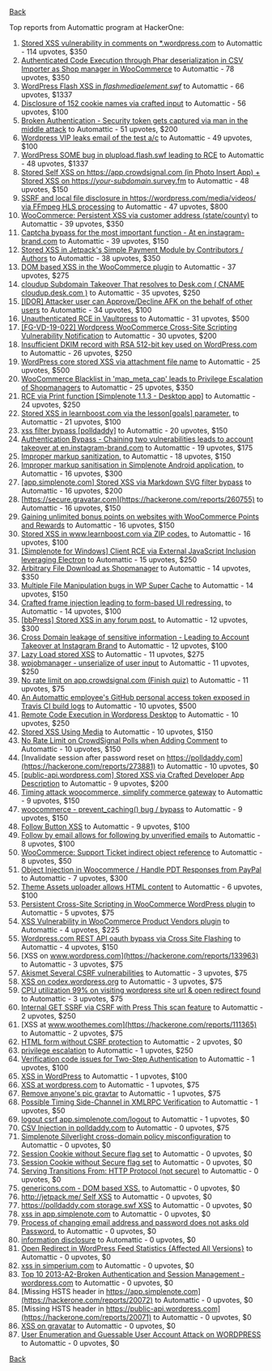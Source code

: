 [Back](../README.md)

Top reports from Automattic program at HackerOne:

1. [Stored XSS vulnerability in comments on *.wordpress.com](https://hackerone.com/reports/707720) to Automattic - 114 upvotes, $350
2. [Authenticated Code Execution through Phar deserialization in CSV Importer as Shop manager in WooCommerce](https://hackerone.com/reports/403083) to Automattic - 78 upvotes, $350
3. [WordPress Flash XSS in *flashmediaelement.swf*](https://hackerone.com/reports/134546) to Automattic - 66 upvotes, $1337
4. [Disclosure of 152 cookie names via crafted input](https://hackerone.com/reports/310105) to Automattic - 56 upvotes, $100
5. [Broken Authentication - Security token gets captured via man in the middle attack](https://hackerone.com/reports/206650) to Automattic - 51 upvotes, $200
6. [Wordpress VIP leaks email of the test a/c](https://hackerone.com/reports/540301) to Automattic - 49 upvotes, $100
7. [WordPress SOME bug in plupload.flash.swf leading to RCE](https://hackerone.com/reports/134738) to Automattic - 48 upvotes, $1337
8. [Stored Self XSS on https://app.crowdsignal.com (in Photo Insert App) + Stored XSS on https://*your-subdomain*.survey.fm](https://hackerone.com/reports/667188) to Automattic - 48 upvotes, $150
9. [SSRF and local file disclosure in https://wordpress.com/media/videos/ via FFmpeg HLS processing](https://hackerone.com/reports/237381) to Automattic - 47 upvotes, $800
10. [WooCommerce: Persistent XSS via customer address (state/county)](https://hackerone.com/reports/530499) to Automattic - 39 upvotes, $350
11. [Captcha bypass for the most important function - At en.instagram-brand.com](https://hackerone.com/reports/206653) to Automattic - 39 upvotes, $150
12. [Stored XSS in Jetpack's Simple Payment Module by Contributors / Authors](https://hackerone.com/reports/402753) to Automattic - 38 upvotes, $350
13. [DOM based XSS in the WooCommerce plugin](https://hackerone.com/reports/507139) to Automattic - 37 upvotes, $275
14. [cloudup Subdomain Takeover That resolves to Desk.com ( CNAME cloudup.desk.com )](https://hackerone.com/reports/201796) to Automattic - 35 upvotes, $250
15. [[IDOR] Attacker user can Approve/Decline AFK on the behalf of other users](https://hackerone.com/reports/725569) to Automattic - 34 upvotes, $100
16. [Unauthenticated RCE in Vaultpress](https://hackerone.com/reports/236552) to Automattic - 31 upvotes, $500
17. [[FG-VD-19-022] Wordpress WooCommerce Cross-Site Scripting Vulnerability Notification](https://hackerone.com/reports/495583) to Automattic - 30 upvotes, $200
18. [Insufficient DKIM record with RSA 512-bit key used on WordPress.com](https://hackerone.com/reports/550937) to Automattic - 26 upvotes, $250
19. [WordPress core stored XSS via attachment file name](https://hackerone.com/reports/139245) to Automattic - 25 upvotes, $500
20. [WooCommerce Blacklist in 'map_meta_cap' leads to Privilege Escalation of Shopmanagers](https://hackerone.com/reports/403039) to Automattic - 25 upvotes, $350
21. [RCE via Print function [Simplenote 1.1.3 - Desktop app]](https://hackerone.com/reports/358049) to Automattic - 24 upvotes, $250
22. [Stored XSS in learnboost.com via the lesson[goals] parameter.](https://hackerone.com/reports/300270) to Automattic - 21 upvotes, $100
23. [xss filter bypass [polldaddy]](https://hackerone.com/reports/264832) to Automattic - 20 upvotes, $150
24. [Authentication Bypass - Chaining two vulnerabilities leads to account takeover at en.instagram-brand.com](https://hackerone.com/reports/209008) to Automattic - 19 upvotes, $175
25. [Improper markup sanitization.](https://hackerone.com/reports/289823) to Automattic - 18 upvotes, $150
26. [Improper markup sanitisation in Simplenote Android application.](https://hackerone.com/reports/297547) to Automattic - 16 upvotes, $300
27. [[app.simplenote.com] Stored XSS via Markdown SVG filter bypass](https://hackerone.com/reports/271007) to Automattic - 16 upvotes, $200
28. [https://secure.gravatar.com](https://hackerone.com/reports/260755) to Automattic - 16 upvotes, $150
29. [Gaining unlimited bonus points on websites with WooCommerce Points and Rewards](https://hackerone.com/reports/592803) to Automattic - 16 upvotes, $150
30. [Stored XSS in www.learnboost.com via ZIP codes.](https://hackerone.com/reports/300812) to Automattic - 16 upvotes, $100
31. [[Simplenote for Windows] Client RCE via External JavaScript Inclusion leveraging Electron](https://hackerone.com/reports/291539) to Automattic - 15 upvotes, $250
32. [Arbitrary File Download as Shopmanager](https://hackerone.com/reports/402473) to Automattic - 14 upvotes, $350
33. [Multiple File Manipulation bugs in WP Super Cache](https://hackerone.com/reports/240886) to Automattic - 14 upvotes, $150
34. [Crafted frame injection leading to form-based UI redressing.](https://hackerone.com/reports/291683) to Automattic - 14 upvotes, $100
35. [[bbPress] Stored XSS in any forum post.](https://hackerone.com/reports/151117) to Automattic - 12 upvotes, $300
36. [Cross Domain leakage of sensitive information - Leading to Account Takeover at Instagram Brand](https://hackerone.com/reports/209352) to Automattic - 12 upvotes, $100
37. [Lazy Load stored XSS](https://hackerone.com/reports/152416) to Automattic - 11 upvotes, $275
38. [wpjobmanager - unserialize of user input](https://hackerone.com/reports/308489) to Automattic - 11 upvotes, $250
39. [No rate limit on app.crowdsignal.com (Finish quiz)](https://hackerone.com/reports/568832) to Automattic - 11 upvotes, $75
40. [An Automattic employee's GitHub personal access token exposed in Travis CI build logs](https://hackerone.com/reports/218264) to Automattic - 10 upvotes, $500
41. [Remote Code Execution in Wordpress Desktop](https://hackerone.com/reports/301458) to Automattic - 10 upvotes, $250
42. [Stored XSS Using Media](https://hackerone.com/reports/275386) to Automattic - 10 upvotes, $150
43. [No Rate Limit on CrowdSignal Polls when Adding Comment](https://hackerone.com/reports/488923) to Automattic - 10 upvotes, $150
44. [Invalidate session after password reset on https://polldaddy.com](https://hackerone.com/reports/273881) to Automattic - 10 upvotes, $0
45. [[public-api.wordpress.com] Stored XSS via Crafted Developer App Description](https://hackerone.com/reports/293743) to Automattic - 9 upvotes, $200
46. [Timing attack woocommerce, simplify commerce gateway](https://hackerone.com/reports/239359) to Automattic - 9 upvotes, $150
47. [woocommerce - prevent_caching() bug / bypass](https://hackerone.com/reports/241323) to Automattic - 9 upvotes, $150
48. [Follow Button XSS](https://hackerone.com/reports/172574) to Automattic - 9 upvotes, $100
49. [Follow by email allows for following by unverified emails](https://hackerone.com/reports/762121) to Automattic - 8 upvotes, $100
50. [WooCommerce: Support Ticket indirect object reference](https://hackerone.com/reports/91599) to Automattic - 8 upvotes, $50
51. [Object Injection in Woocommerce / Handle PDT Responses from PayPal](https://hackerone.com/reports/245228) to Automattic - 7 upvotes, $300
52. [Theme Assets uploader allows HTML content](https://hackerone.com/reports/769998) to Automattic - 6 upvotes, $100
53. [Persistent Cross-Site Scripting in WooCommerce WordPress plugin](https://hackerone.com/reports/152692) to Automattic - 5 upvotes, $75
54. [XSS Vulnerability in WooCommerce Product Vendors plugin](https://hackerone.com/reports/253313) to Automattic - 4 upvotes, $225
55. [Wordpress.com REST API oauth bypass via Cross Site Flashing](https://hackerone.com/reports/176308) to Automattic - 4 upvotes, $150
56. [XSS on www.wordpress.com](https://hackerone.com/reports/133963) to Automattic - 3 upvotes, $75
57. [Akismet Several CSRF vulnerabilities](https://hackerone.com/reports/131108) to Automattic - 3 upvotes, $75
58. [XSS on codex.wordpress.org](https://hackerone.com/reports/104559) to Automattic - 3 upvotes, $75
59. [CPU utilization 99% on visiting wordpress site url &amp; open redirect found](https://hackerone.com/reports/129091) to Automattic - 3 upvotes, $75
60. [Internal GET SSRF via CSRF with Press This scan feature](https://hackerone.com/reports/110801) to Automattic - 2 upvotes, $250
61. [XSS at www.woothemes.com](https://hackerone.com/reports/111365) to Automattic - 2 upvotes, $75
62. [HTML form without CSRF protection](https://hackerone.com/reports/7849) to Automattic - 2 upvotes, $0
63. [privilege escalation](https://hackerone.com/reports/13959) to Automattic - 1 upvotes, $250
64. [Verification code issues for Two-Step Authentication](https://hackerone.com/reports/67660) to Automattic - 1 upvotes, $100
65. [XSS in WordPress](https://hackerone.com/reports/81736) to Automattic - 1 upvotes, $100
66. [XSS at wordpress.com](https://hackerone.com/reports/111500) to Automattic - 1 upvotes, $75
67. [Remove anyone's pic gravtar](https://hackerone.com/reports/101145) to Automattic - 1 upvotes, $75
68. [Possible Timing Side-Channel in XMLRPC Verification](https://hackerone.com/reports/107296) to Automattic - 1 upvotes, $50
69. [logout csrf app.simplenote.com/logout](https://hackerone.com/reports/13705) to Automattic - 1 upvotes, $0
70. [CSV Injection in polldaddy.com](https://hackerone.com/reports/92353) to Automattic - 0 upvotes, $75
71. [Simplenote Silverlight cross-domain policy misconfiguration](https://hackerone.com/reports/7571) to Automattic - 0 upvotes, $0
72. [Session Cookie without Secure flag set](https://hackerone.com/reports/7680) to Automattic - 0 upvotes, $0
73. [Session Cookie without Secure flag set](https://hackerone.com/reports/7843) to Automattic - 0 upvotes, $0
74. [Serving Transitions From: HTTP Protocol (not secure)](https://hackerone.com/reports/14803) to Automattic - 0 upvotes, $0
75. [genericons.com - DOM based XSS.](https://hackerone.com/reports/14305) to Automattic - 0 upvotes, $0
76. [http://jetpack.me/ Self XSS](https://hackerone.com/reports/14303) to Automattic - 0 upvotes, $0
77. [https://polldaddy.com storage.swf XSS](https://hackerone.com/reports/9522) to Automattic - 0 upvotes, $0
78. [xss in app.simplenote.com](https://hackerone.com/reports/13703) to Automattic - 0 upvotes, $0
79. [Process of changing email address and password does not asks old Password.](https://hackerone.com/reports/15777) to Automattic - 0 upvotes, $0
80. [information disclosure](https://hackerone.com/reports/13939) to Automattic - 0 upvotes, $0
81. [Open Redirect in WordPress Feed Statistics {Affected All Versions}](https://hackerone.com/reports/22142) to Automattic - 0 upvotes, $0
82. [xss in simperium.com](https://hackerone.com/reports/13746) to Automattic - 0 upvotes, $0
83. [Top 10 2013-A2-Broken Authentication and Session Management - wordpress.com](https://hackerone.com/reports/18503) to Automattic - 0 upvotes, $0
84. [Missing HSTS header in https://app.simplenote.com](https://hackerone.com/reports/20072) to Automattic - 0 upvotes, $0
85. [Missing HSTS header in https://public-api.wordpress.com](https://hackerone.com/reports/20071) to Automattic - 0 upvotes, $0
86. [XSS on gravatar](https://hackerone.com/reports/13794) to Automattic - 0 upvotes, $0
87. [User Enumeration and Guessable User Account Attack on WORDPRESS](https://hackerone.com/reports/16439) to Automattic - 0 upvotes, $0


[Back](../README.md)